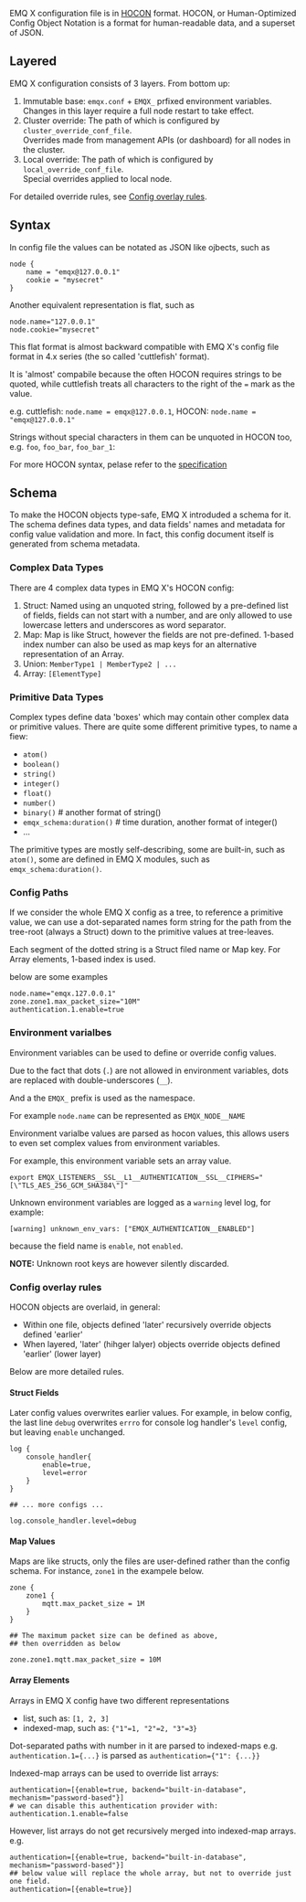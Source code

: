 EMQ X configuration file is in [HOCON](https://github.com/emqx/hocon) format.
HOCON, or Human-Optimized Config Object Notation is a format for human-readable data,
and a superset of JSON.

## Layered

EMQ X configuration consists of 3 layers.
From bottom up:

1. Immutable base: `emqx.conf` + `EMQX_` prfixed environment variables.<br>
   Changes in this layer require a full node restart to take effect.
1. Cluster override: The path of which is configured by `cluster_override_conf_file`.<br>
   Overrides made from management APIs (or dashboard) for all nodes in the cluster.
1. Local override: The path of which is configured by `local_override_conf_file`.<br>
   Special overrides applied to local node.

For detailed override rules, see [Config overlay rules](#config-overlay-rules).

## Syntax

In config file the values can be notated as JSON like ojbects, such as
```
node {
    name = "emqx@127.0.0.1"
    cookie = "mysecret"
}
```

Another equivalent representation is flat, such as

```
node.name="127.0.0.1"
node.cookie="mysecret"
```

This flat format is almost backward compatible with EMQ X's config file format
in 4.x series (the so called 'cuttlefish' format).

It is 'almost' compabile because the often HOCON requires strings to be quoted,
while cuttlefish treats all characters to the right of the `=` mark as the value.

e.g. cuttlefish: `node.name = emqx@127.0.0.1`, HOCON: `node.name = "emqx@127.0.0.1"`

Strings without special characters in them can be unquoted in HOCON too,
e.g. `foo`, `foo_bar`, `foo_bar_1`:

For more HOCON syntax, pelase refer to the [specification](https://github.com/lightbend/config/blob/main/HOCON.md)

## Schema

To make the HOCON objects type-safe, EMQ X introduded a schema for it.
The schema defines data types, and data fields' names and metadata for config value validation
and more. In fact, this config document itself is generated from schema metadata.

### Complex Data Types

There are 4 complex data types in EMQ X's HOCON config:

1. Struct: Named using an unquoted string, followed by a pre-defined list of fields,
   fields can not start with a number, and are only allowed to use
   lowercase letters and underscores as word separator.
1. Map: Map is like Struct, however the fields are not pre-defined.
   1-based index number can also be used as map keys for an alternative
   representation of an Array.
1. Union: `MemberType1 | MemberType2 | ...`
1. Array: `[ElementType]`

### Primitive Data Types

Complex types define data 'boxes' which may contain other complex data
or primitive values.
There are quite some different primitive types, to name a fiew:

* `atom()`
* `boolean()`
* `string()`
* `integer()`
* `float()`
* `number()`
* `binary()` # another format of string()
* `emqx_schema:duration()` # time duration, another format of integer()
* ...

The primitive types are mostly self-describing, some are built-in, such
as `atom()`, some are defined in EMQ X modules, such as `emqx_schema:duration()`.

### Config Paths

If we consider the whole EMQ X config as a tree,
to reference a primitive value, we can use a dot-separated names form string for
the path from the tree-root (always a Struct) down to the primitive values at tree-leaves.

Each segment of the dotted string is a Struct filed name or Map key.
For Array elements, 1-based index is used.

below are some examples

```
node.name="emqx.127.0.0.1"
zone.zone1.max_packet_size="10M"
authentication.1.enable=true
```

### Environment varialbes

Environment variables can be used to define or override config values.

Due to the fact that dots (`.`) are not allowed in environment variables, dots are
replaced with double-underscores (`__`).

And a the `EMQX_` prefix is used as the namespace.

For example `node.name` can be represented as `EMQX_NODE__NAME`

Environment varialbe values are parsed as hocon values, this allows users
to even set complex values from environment variables.

For example, this environment variable sets an array value.

```
export EMQX_LISTENERS__SSL__L1__AUTHENTICATION__SSL__CIPHERS="[\"TLS_AES_256_GCM_SHA384\"]"
```

Unknown environment variables are logged as a `warning` level log, for example:

```
[warning] unknown_env_vars: ["EMQX_AUTHENTICATION__ENABLED"]
```

because the field name is `enable`, not `enabled`.

<strong>NOTE:</strong> Unknown root keys are however silently discarded.

### Config overlay rules

HOCON objects are overlaid, in general:

- Within one file, objects defined 'later' recursively override objects defined 'earlier'
- When layered, 'later' (hihger lalyer) objects override objects defined 'earlier' (lower layer)

Below are more detailed rules.

#### Struct Fields

Later config values overwrites earlier values.
For example, in below config, the last line `debug` overwrites `errro` for
console log handler's `level` config, but leaving `enable` unchanged.
```
log {
    console_handler{
        enable=true,
        level=error
    }
}

## ... more configs ...

log.console_handler.level=debug
```

#### Map Values

Maps are like structs, only the files are user-defined rather than
the config schema. For instance, `zone1` in the exampele below.

```
zone {
    zone1 {
        mqtt.max_packet_size = 1M
    }
}

## The maximum packet size can be defined as above,
## then overridden as below

zone.zone1.mqtt.max_packet_size = 10M
```

#### Array Elements

Arrays in EMQ X config have two different representations

* list, such as: `[1, 2, 3]`
* indexed-map, such as: `{"1"=1, "2"=2, "3"=3}`

Dot-separated paths with number in it are parsed to indexed-maps
e.g. `authentication.1={...}` is parsed as `authentication={"1": {...}}`

Indexed-map arrays can be used to override list arrays:

```
authentication=[{enable=true, backend="built-in-database", mechanism="password-based"}]
# we can disable this authentication provider with:
authentication.1.enable=false
```
However, list arrays do not get recursively merged into indexed-map arrays.
e.g.

```
authentication=[{enable=true, backend="built-in-database", mechanism="password-based"}]
## below value will replace the whole array, but not to override just one field.
authentication=[{enable=true}]
```
